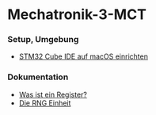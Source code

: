 # Mechatronik-3-MCT

### Setup, Umgebung

 * [STM32 Cube IDE auf macOS einrichten](./setup-cube-ide/setup.md)

### Dokumentation

 * [Was ist ein Register?](./doc/01-registers.md)
 * [Die RNG Einheit](./doc/03-rng.md)

